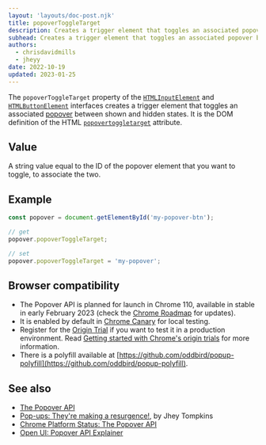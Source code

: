 ```yaml
---
layout: 'layouts/doc-post.njk'
title: popoverToggleTarget
description: Creates a trigger element that toggles an associated popover between shown and hidden states.
subhead: Creates a trigger element that toggles an associated popover between shown and hidden states.
authors:
  - chrisdavidmills
  - jheyy
date: 2022-10-19
updated: 2023-01-25
---
```


The `popoverToggleTarget` property of the [`HTMLInputElement`](https://developer.mozilla.org/docs/Web/API/HTMLInputElement) and [`HTMLButtonElement`](https://developer.mozilla.org/docs/Web/API/HTMLButtonElement) interfaces creates a trigger element that toggles an associated [popover](/docs/web-platform/popover-api/) between shown and hidden states. It is the DOM definition of the HTML [`popovertoggletarget`](/docs/web-platform/popover-api/popovertoggletarget-attribute) attribute.

## Value

A string value equal to the ID of the popover element that you want to toggle, to associate the two.

## Example

```js
const popover = document.getElementById('my-popover-btn');

// get
popover.popoverToggleTarget;

// set
popover.popoverToggleTarget = 'my-popover';
```

## Browser compatibility

* The Popover API is planned for launch in Chrome 110, available in stable in early February 2023 (check the [Chrome Roadmap](https://chromestatus.com/roadmap) for updates).
* It is enabled by default in [Chrome Canary](https://www.google.com/chrome/canary/) for local testing.  
* Register for the [Origin Trial](/origintrials/#/view_trial/4500221927649968129) if you want to test it in a production environment. Read [Getting started with Chrome's origin trials](/docs/web-platform/origin-trials/) for more information.
* There is a polyfill available at [https://github.com/oddbird/popup-polyfill](https://github.com/oddbird/popup-polyfill).

## See also

* [The Popover API](/docs/web-platform/popover-api/)
* [Pop-ups: They're making a resurgence!](/blog/pop-ups-theyre-making-a-resurgence/), by Jhey Tompkins
* [Chrome Platform Status: The Popover API](https://chromestatus.com/feature/5463833265045504) 
* [Open UI: Popover API Explainer](https://open-ui.org/components/popover.research.explainer)